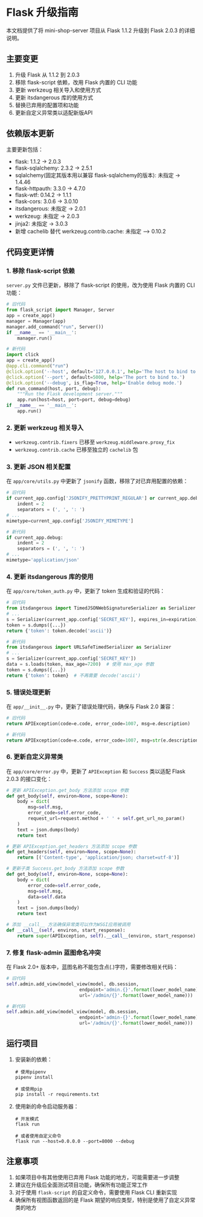 # Flask 升级指南

本文档提供了将 mini-shop-server 项目从 Flask 1.1.2 升级到 Flask 2.0.3 的详细说明。

## 主要变更

1. 升级 Flask 从 1.1.2 到 2.0.3
2. 移除 flask-script 依赖，改用 Flask 内置的 CLI 功能
3. 更新 werkzeug 相关导入和使用方式
4. 更新 itsdangerous 库的使用方式
5. 替换已弃用的配置项和功能
6. 更新自定义异常类以适配新版API

## 依赖版本更新

主要更新包括：

- flask: 1.1.2 -> 2.0.3
- flask-sqlalchemy: 2.3.2 -> 2.5.1
- sqlalchemy(固定其版本用以兼容 flask-sqlalchemy的版本): 未指定 -> 1.4.46
- flask-httpauth: 3.3.0 -> 4.7.0
- flask-wtf: 0.14.2 -> 1.1.1
- flask-cors: 3.0.6 -> 3.0.10
- itsdangerous: 未指定 -> 2.0.1
- werkzeug: 未指定 -> 2.0.3
- jinja2: 未指定 -> 3.0.3
- 新增 cachelib 替代 werkzeug.contrib.cache: 未指定 --> 0.10.2

## 代码变更详情

### 1. 移除 flask-script 依赖

`server.py` 文件已更新，移除了 flask-script 的使用，改为使用 Flask 内置的 CLI 功能：

```python
# 旧代码
from flask_script import Manager, Server
app = create_app()
manager = Manager(app)
manager.add_command("run", Server())
if __name__ == '__main__':
    manager.run()

# 新代码
import click
app = create_app()
@app.cli.command("run")
@click.option('--host', default='127.0.0.1', help='The host to bind to.')
@click.option('--port', default=5000, help='The port to bind to.')
@click.option('--debug', is_flag=True, help='Enable debug mode.')
def run_command(host, port, debug):
    """Run the Flask development server."""
    app.run(host=host, port=port, debug=debug)
if __name__ == '__main__':
    app.run()
```

### 2. 更新 werkzeug 相关导入

- `werkzeug.contrib.fixers` 已移至 `werkzeug.middleware.proxy_fix`
- `werkzeug.contrib.cache` 已移至独立的 `cachelib` 包

### 3. 更新 JSON 相关配置

在 `app/core/utils.py` 中更新了 `jsonify` 函数，移除了对已弃用配置的依赖：

```python
# 旧代码
if current_app.config['JSONIFY_PRETTYPRINT_REGULAR'] or current_app.debug:
    indent = 2
    separators = (', ', ': ')
# ...
mimetype=current_app.config['JSONIFY_MIMETYPE']

# 新代码
if current_app.debug:
    indent = 2
    separators = (', ', ': ')
# ...
mimetype='application/json'
```

### 4. 更新 itsdangerous 库的使用

在 `app/core/token_auth.py` 中，更新了 token 生成和验证的代码：

```python
# 旧代码
from itsdangerous import TimedJSONWebSignatureSerializer as Serializer
# ...
s = Serializer(current_app.config['SECRET_KEY'], expires_in=expiration)
token = s.dumps({...})
return {'token': token.decode('ascii')}

# 新代码
from itsdangerous import URLSafeTimedSerializer as Serializer
# ...
s = Serializer(current_app.config['SECRET_KEY'])
data = s.loads(token, max_age=7200)  # 使用 max_age 参数
token = s.dumps({...})
return {'token': token}  # 不再需要 decode('ascii')
```

### 5. 错误处理更新

在 `app/__init__.py` 中，更新了错误处理代码，确保与 Flask 2.0 兼容：

```python
# 旧代码
return APIException(code=e.code, error_code=1007, msg=e.description)

# 新代码
return APIException(code=e.code, error_code=1007, msg=str(e.description))
```

### 6. 更新自定义异常类

在 `app/core/error.py` 中，更新了 `APIException` 和 `Success` 类以适配 Flask 2.0.3 的接口变化：

```python
# 更新 APIException.get_body 方法添加 scope 参数
def get_body(self, environ=None, scope=None):
    body = dict(
        msg=self.msg,
        error_code=self.error_code,
        request_url=request.method + ' ' + self.get_url_no_param()
    )
    text = json.dumps(body)
    return text

# 更新 APIException.get_headers 方法添加 scope 参数
def get_headers(self, environ=None, scope=None):
    return [('Content-type', 'application/json; charset=utf-8')]

# 更新子类 Success.get_body 方法添加 scope 参数
def get_body(self, environ=None, scope=None):
    body = dict(
        error_code=self.error_code,
        msg=self.msg,
        data=self.data
    )
    text = json.dumps(body)
    return text

# 添加 __call__ 方法确保异常类可以作为WSGI应用被调用
def __call__(self, environ, start_response):
    return super(APIException, self).__call__(environ, start_response)
```

### 7. 修复 flask-admin 蓝图命名冲突

在 Flask 2.0+ 版本中，蓝图名称不能包含点(.)字符，需要修改相关代码：

```python
# 旧代码
self.admin.add_view(model_view(model, db.session,
                           endpoint='admin.{}'.format(lower_model_name),
                           url='/admin/{}'.format(lower_model_name)))

# 新代码
self.admin.add_view(model_view(model, db.session,
                           endpoint='admin-{}'.format(lower_model_name),
                           url='/admin/{}'.format(lower_model_name)))
```

## 运行项目

1. 安装新的依赖：
   ```
   # 使用pipenv
   pipenv install
   
   # 或使用pip
   pip install -r requirements.txt
   ```

2. 使用新的命令启动服务器：
   ```
   # 开发模式
   flask run
   
   # 或者使用自定义命令
   flask run --host=0.0.0.0 --port=8000 --debug
   ```

## 注意事项

1. 如果项目中有其他使用已弃用 Flask 功能的地方，可能需要进一步调整
2. 建议在升级后全面测试项目功能，确保所有功能正常工作
3. 对于使用 `flask-script` 的自定义命令，需要使用 Flask CLI 重新实现
4. 确保所有视图函数返回的是 Flask 期望的响应类型，特别是使用了自定义异常类的地方